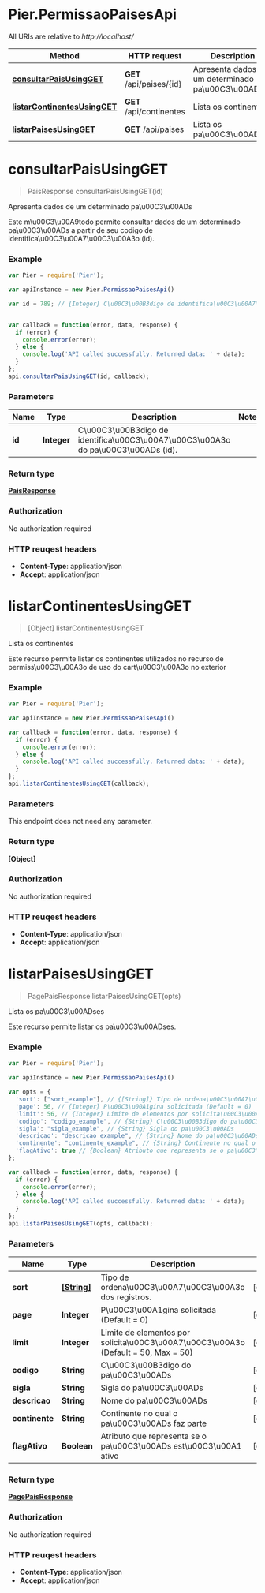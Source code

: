 # Pier.PermissaoPaisesApi

All URIs are relative to *http://localhost/*

Method | HTTP request | Description
------------- | ------------- | -------------
[**consultarPaisUsingGET**](PermissaoPaisesApi.md#consultarPaisUsingGET) | **GET** /api/paises/{id} | Apresenta dados de um determinado pa\u00C3\u00ADs
[**listarContinentesUsingGET**](PermissaoPaisesApi.md#listarContinentesUsingGET) | **GET** /api/continentes | Lista os continentes
[**listarPaisesUsingGET**](PermissaoPaisesApi.md#listarPaisesUsingGET) | **GET** /api/paises | Lista os pa\u00C3\u00ADses


<a name="consultarPaisUsingGET"></a>
# **consultarPaisUsingGET**
> PaisResponse consultarPaisUsingGET(id)

Apresenta dados de um determinado pa\u00C3\u00ADs

Este m\u00C3\u00A9todo permite consultar dados de um determinado pa\u00C3\u00ADs a partir de seu codigo de identifica\u00C3\u00A7\u00C3\u00A3o (id).

### Example
```javascript
var Pier = require('Pier');

var apiInstance = new Pier.PermissaoPaisesApi()

var id = 789; // {Integer} C\u00C3\u00B3digo de identifica\u00C3\u00A7\u00C3\u00A3o do pa\u00C3\u00ADs (id).


var callback = function(error, data, response) {
  if (error) {
    console.error(error);
  } else {
    console.log('API called successfully. Returned data: ' + data);
  }
};
api.consultarPaisUsingGET(id, callback);
```

### Parameters

Name | Type | Description  | Notes
------------- | ------------- | ------------- | -------------
 **id** | **Integer**| C\u00C3\u00B3digo de identifica\u00C3\u00A7\u00C3\u00A3o do pa\u00C3\u00ADs (id). | 

### Return type

[**PaisResponse**](PaisResponse.md)

### Authorization

No authorization required

### HTTP reuqest headers

 - **Content-Type**: application/json
 - **Accept**: application/json

<a name="listarContinentesUsingGET"></a>
# **listarContinentesUsingGET**
> [Object] listarContinentesUsingGET

Lista os continentes

Este recurso permite listar os continentes utilizados no recurso de permiss\u00C3\u00A3o de uso do cart\u00C3\u00A3o no exterior

### Example
```javascript
var Pier = require('Pier');

var apiInstance = new Pier.PermissaoPaisesApi()

var callback = function(error, data, response) {
  if (error) {
    console.error(error);
  } else {
    console.log('API called successfully. Returned data: ' + data);
  }
};
api.listarContinentesUsingGET(callback);
```

### Parameters
This endpoint does not need any parameter.

### Return type

**[Object]**

### Authorization

No authorization required

### HTTP reuqest headers

 - **Content-Type**: application/json
 - **Accept**: application/json

<a name="listarPaisesUsingGET"></a>
# **listarPaisesUsingGET**
> PagePaisResponse listarPaisesUsingGET(opts)

Lista os pa\u00C3\u00ADses

Este recurso permite listar os pa\u00C3\u00ADses.

### Example
```javascript
var Pier = require('Pier');

var apiInstance = new Pier.PermissaoPaisesApi()

var opts = { 
  'sort': ["sort_example"], // {[String]} Tipo de ordena\u00C3\u00A7\u00C3\u00A3o dos registros.
  'page': 56, // {Integer} P\u00C3\u00A1gina solicitada (Default = 0)
  'limit': 56, // {Integer} Limite de elementos por solicita\u00C3\u00A7\u00C3\u00A3o (Default = 50, Max = 50)
  'codigo': "codigo_example", // {String} C\u00C3\u00B3digo do pa\u00C3\u00ADs
  'sigla': "sigla_example", // {String} Sigla do pa\u00C3\u00ADs
  'descricao': "descricao_example", // {String} Nome do pa\u00C3\u00ADs
  'continente': "continente_example", // {String} Continente no qual o pa\u00C3\u00ADs faz parte
  'flagAtivo': true // {Boolean} Atributo que representa se o pa\u00C3\u00ADs est\u00C3\u00A1 ativo
};

var callback = function(error, data, response) {
  if (error) {
    console.error(error);
  } else {
    console.log('API called successfully. Returned data: ' + data);
  }
};
api.listarPaisesUsingGET(opts, callback);
```

### Parameters

Name | Type | Description  | Notes
------------- | ------------- | ------------- | -------------
 **sort** | [**[String]**](String.md)| Tipo de ordena\u00C3\u00A7\u00C3\u00A3o dos registros. | [optional] 
 **page** | **Integer**| P\u00C3\u00A1gina solicitada (Default = 0) | [optional] 
 **limit** | **Integer**| Limite de elementos por solicita\u00C3\u00A7\u00C3\u00A3o (Default = 50, Max = 50) | [optional] 
 **codigo** | **String**| C\u00C3\u00B3digo do pa\u00C3\u00ADs | [optional] 
 **sigla** | **String**| Sigla do pa\u00C3\u00ADs | [optional] 
 **descricao** | **String**| Nome do pa\u00C3\u00ADs | [optional] 
 **continente** | **String**| Continente no qual o pa\u00C3\u00ADs faz parte | [optional] 
 **flagAtivo** | **Boolean**| Atributo que representa se o pa\u00C3\u00ADs est\u00C3\u00A1 ativo | [optional] 

### Return type

[**PagePaisResponse**](PagePaisResponse.md)

### Authorization

No authorization required

### HTTP reuqest headers

 - **Content-Type**: application/json
 - **Accept**: application/json

